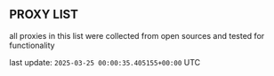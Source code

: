 ## PROXY LIST

all proxies in this list were collected from open sources and tested for functionality

last update: `2025-03-25 00:00:35.405155+00:00` UTC